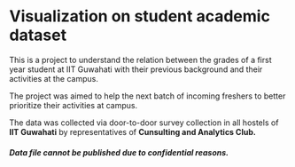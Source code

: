 # Visualization on student academic dataset
This is a project to understand the relation between the grades of a first year student at IIT Guwahati with their previous background and their activities at the campus.

The project was aimed to help the next batch of incoming freshers to better prioritize their activities at campus.

The data was collected via door-to-door survey collection in all hostels of **IIT Guwahati** by representatives of **Cunsulting and Analytics Club.**

##### Data file cannot be published due to confidential reasons.
